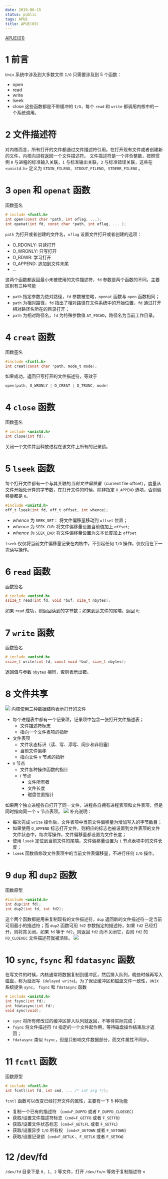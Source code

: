 ```yaml
---
date: 2019-06-15
status: public
tags: APUE
title: APUE(03)
---
```


[APUE(01)](https://gaufung.com/post/ji-zhu/apue-01)

# 1 前言
 `Unix` 系统中涉及到大多数文件 `I/O` 只需要涉及到 5 个函数：
- open
- read
- write
- lseek
- close
这些函数都是不带缓冲的 `I/O`，每个 `read` 和 `write` 都调用内核中的一个系统调用。

# 2 文件描述符
对内核而言，所有打开的文件都通过文件描述符引用。在打开现有文件或者创建新的文件，内核向进程返回一个文件描述符。
文件描述符是一个非负整数，按照惯例 `0` 与进程的标准输入关联，`1` 与标准输出关联，`2` 与标准错误关联，这些在 `<unistd.h>` 定义为 `STDIN_FILENO, STDOUT_FILENO, STDERR_FILENO` 。

# 3 `open` 和 `openat` 函数
函数签名
```c
# include <fcntl.h>
int open(const char *path, int oflag, ...);
int openat(int fd, const char *path, int oflag, ... );
```
`path` 为打开或者创建的文件名，`oflag` 设置文件打开或者创建的选项：
- O_RDONLY: 只读打开
- O_WRONLY: 只写打开
- O_RDWR: 学习打开
- O_APPEND: 追加到文件末尾
- ...

这两个函数都返回最小未被使用的文件描述符，`fd` 参数是两个函数的不同，主要区别有三种可能
- `path` 指定参数为绝对路径，`fd` 参数被忽略，`openat` 函数与 `open` 函数相同；
- `path` 为相对路径，`fd` 指出了相对路径在文件系统中的开始位置，`fd` 通过打开相对路径名所在的目录打开；
- `path` 为相对路径名，`fd` 为特殊参数值 `AT_FDCWD`，路径名为当前工作目录。

# 4 `creat` 函数
函数签名
```c
#include <fcntl.h>
int creat(const char *path, mode_t mode);
```
如果成功，返回只写打开的文件描述符，等效于
```c
open(path, O_WRONLY | O_CREAT | O_TRUNC, mode)
```
# 4 `close` 函数
函数签名
```c
# include <unistd.h>
int close(int fd);
```
关闭一个文件并且释放进程在该文件上所有的记录锁。

# 5 `lseek` 函数
每个打开文件都有一个与其关联的*当前文件偏移量*（current file offset），度量从文件开始处计算的字节数，在打开文件的时候，除非指定 `O_APPEND` 选项，否则偏移量都是 `0`。
```c
#include <unistd.h>
off_t lseek(int fd, off_t offset, int whence);
```
-  *whence*  为 `SEEK_SET`： 将文件偏移量移动到 `offset` 位置；
- *whence* 为 `SEEK_CUR`:  将文件偏移量设置当前值加上 `offset`; 
-  *whence* 为 `SEEK_END`: 将文件偏移量设置为文本长度加上 `offset` 

`lseek` 仅仅将当前文件偏移量记录在内核中，不引起任何 `I/O` 操作，仅仅用在下一次读写操作。
# 6 `read` 函数
函数签名
```c
# include <unistd.h>
ssize_t read(int fd, void *buf, size_t nbytes);
```
如果 `read` 成功，则返回读到的字节数；如果到达文件的尾端，返回 `0`;
# 7 `write` 函数
函数签名
```c
# include <unistd.h>
ssize_t write(int fd, const void *buf, size_t nbytes);
```
返回值与参数 `nbytes` 相同，否则表示出错。

# 8 文件共享
![](./_image/2019-06-15-17-15-16.jpg)
内核使用三种数据结构表示打开的文件
-  每个进程表中都有一个记录项，记录项中包含一张打开文件描述表；
    - 文件描述符标志
    -   指向一个文件表项的指针
- 文件表项
    - 文件状态标识（读、写、添写、同步和非阻塞）
    - 当前文件偏移
    - 指向文件 v 节点的指针
- v 节点
    - 文件各种操作函数的指针
    - i 节点
        - 文件所有者
        - 文件长度
        - 磁盘位置指针

如果两个独立进程各自打开了同一文件，进程各自拥有进程表项和文件表项，但是同时指向同一个 `v` 节点表项。
![](./_image/2019-06-17-06-28-26.jpg)
补充说明：
- 每次完成 `write` 操作后，文件表项中当前文件偏移量为增加写入的字节数目；
- 如果使用 `O_APPEND` 标志打开文件，则相应的标志也被设置到文件表项的文件文件状态中，每次写操作，文件偏移量都设置为文件长度；
- 使用 `lseek` 定位到当前文件的尾端，文件偏移量设置为 `i` 节点表项中的文件长度；
- `lseek` 函数值修改文件表项中的当前文件表偏移量，不进行任何 `I/O` 操作。

# 9 `dup` 和 `dup2` 函数
函数原型
```c
#include <unistd.h>
int dup(int fd);
int dup2(int fd, int fd2);
```
这个两个函数都是用来复制现有的文件描述符，`dup` 返回新的文件描述符一定当前可用最小的描述符；而 `dup2` 函数可用 `fd2` 参数指定的描述符，如果 `fd2` 已经打开，则将其关闭，如果 `fd` 等于 `fd2`，则返回 `fd2` 而不关闭它，否则 `fd2` 的 `FD_CLOEXEC` 文件描述符就被清除。
![](./_image/2019-06-17-06-55-38.jpg)
# 10 `sync`, `fsync` 和 `fdatasync` 函数
在写文件的时候，内核通常将数据复制到缓冲区，然后排入队列，晚些时候再写入磁盘，称为延迟写（`delayed write`)。为了保证缓冲区和磁盘文件一致性，`UNIX` 系统提供 `sync`， `fsync` 和 `fdatasync` 函数
```c
# include <unistd.h>
int fsync(int fd);
int fdatasync(int fd);
void sync(void);
```
- `sync` 将所有修改过的缓冲区排入队列就返回，不等待实际完成；
- `fsync` 将文件描述符 `fd` 指定的一个文件起作用，等待磁盘操作结束后才返回；
- `fdatasync` 类似 `fsync`，但是只影响文件数据部分，而文件属性不同步。

# 11 `fcntl` 函数
函数原型
```c
# include <fcntl.h>
int fcntl(int fd, int cmd, ... /* int arg */);
```
`fcntl` 函数可以改变已经打开文件的属性，主要有一下 5 种功能
- 复制一个已有的描述符 （`cmd=F_DUPFD` 或者 `F_DUPFD_CLOEXEC`）
- 获取/设置文件描述符标志（`cmd=F_GETFD` 或者 `F_SETFD`)
- 获取/设置文件状态标志（`cmd=F_GETLFL` 或者 `F_SETFL`)
- 获取/设置异步 `I/O` 所有权 （`cmd=F_GETOWN` 或者 `F_SETOWN`)
- 获取/设置记录锁（`cmd=F_GETLK` 、`F_SETLK` 或者 `F_SETKW`)

# 12 /dev/fd
`/dev/fd` 目录下是 `0, 1, 2` 等文件，打开 `/dev/fn/n` 等效于复制描述符 `n`